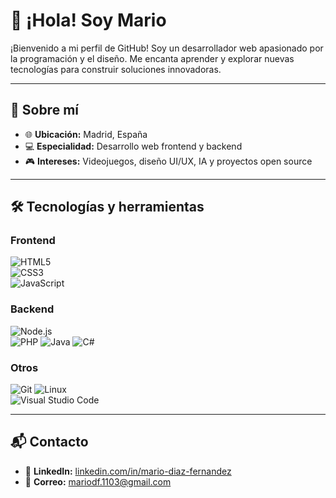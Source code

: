 # 👋 ¡Hola! Soy Mario 

¡Bienvenido a mi perfil de GitHub! Soy un desarrollador web apasionado por la programación y el diseño. Me encanta aprender y explorar nuevas tecnologías para construir soluciones innovadoras.

---

## 🚀 Sobre mí  
- 🌐 **Ubicación:** Madrid, España  
- 💻 **Especialidad:** Desarrollo web frontend y backend  
- 🎮 **Intereses:** Videojuegos, diseño UI/UX, IA y proyectos open source  

---

## 🛠️ Tecnologías y herramientas  

### **Frontend**  
![HTML5](https://img.shields.io/badge/-HTML5-E34F26?logo=html5&logoColor=white&style=for-the-badge)  
![CSS3](https://img.shields.io/badge/-CSS3-1572B6?logo=css3&logoColor=white&style=for-the-badge)  
![JavaScript](https://img.shields.io/badge/-JavaScript-F7DF1E?logo=javascript&logoColor=black&style=for-the-badge)

### **Backend**  
![Node.js](https://img.shields.io/badge/-Node.js-339933?logo=node.js&logoColor=white&style=for-the-badge)  
![PHP](https://img.shields.io/badge/-PHP-777BB4?logo=php&logoColor=white&style=for-the-badge)
![Java](https://img.shields.io/badge/-Java-007396?logo=java&logoColor=white&style=for-the-badge)
![C#](https://img.shields.io/badge/-C%23-239120?logo=c-sharp&logoColor=white&style=for-the-badge)

### **Otros**  
![Git](https://img.shields.io/badge/-Git-F05032?logo=git&logoColor=white&style=for-the-badge)
![Linux](https://img.shields.io/badge/-Linux-FCC624?logo=linux&logoColor=black&style=for-the-badge)  
![Visual Studio Code](https://img.shields.io/badge/-VS%20Code-007ACC?logo=visual-studio-code&logoColor=white&style=for-the-badge)  

---

## 📬 Contacto  

- 💼 **LinkedIn:** [linkedin.com/in/mario-diaz-fernandez](https://linkedin.com/in/tuusuario)  
- 📧 **Correo:** mariodf.1103@gmail.com
